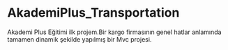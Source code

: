 # AkademiPlus_Transportation
 Akademi Plus Eğitimi ilk projem.Bir kargo firmasının genel hatlar anlamında tamamen dinamik şekilde yapılmış bir Mvc projesi.
